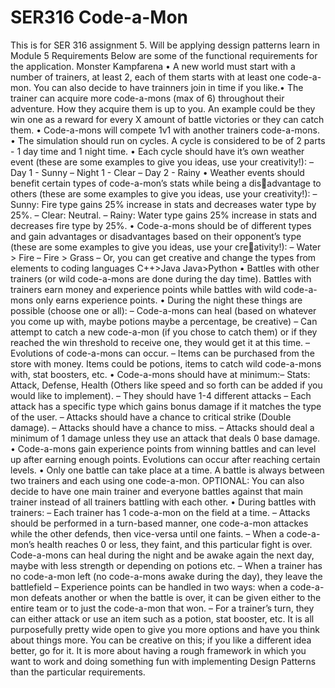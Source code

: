 # SER316 Code-a-Mon 

This is for SER 316 assignment 5. Will be applying dessign patterns learn in Module 5 
Requirements
Below are some of the functional requirements for the application.
Monster Kampfarena
• A new world must start with a number of trainers, at least 2, each of them starts
with at least one code-a-mon. You can also decide to have trainners join in time if
you like.• The trainer can acquire more code-a-mons (max of 6) throughout their adventure.
How they acquire them is up to you. An example could be they win one as a reward
for every X amount of battle victories or they can catch them.
• Code-a-mons will compete 1v1 with another trainers code-a-mons.
• The simulation should run on cycles. A cycle is considered to be of 2 parts - 1 day
time and 1 night time.
• Each cycle should have it’s own weather event (these are some examples to give you
ideas, use your creativity!):
– Day 1 - Sunny
– Night 1 - Clear
– Day 2 - Rainy
• Weather events should benefit certain types of code-a-mon’s stats while being a disadvantage to others (these are some examples to give you ideas, use your creativity!):
– Sunny: Fire type gains 25% increase in stats and decreases water type by 25%.
– Clear: Neutral.
– Rainy: Water type gains 25% increase in stats and decreases fire type by 25%.
• Code-a-mons should be of different types and gain advantages or disadvantages based
on their opponent’s type (these are some examples to give you ideas, use your creativity!):
– Water > Fire
– Fire > Grass
– Or, you can get creative and change the types from elements to coding languages
C++>Java
Java>Python
• Battles with other trainers (or wild code-a-mons are done during the day time).
Battles with trainers earn money and experience points while battles with wild
code-a-mons only earns experience points.
• During the night these things are possible (choose one or all):
– Code-a-mons can heal (based on whatever you come up with, maybe potions
maybe a percentage, be creative)
– Can attempt to catch a new code-a-mon (if you chose to catch them) or if they
reached the win threshold to receive one, they would get it at this time.
– Evolutions of code-a-mons can occur.
– Items can be purchased from the store with money. Items could be potions,
items to catch wild code-a-mons with, stat boosters, etc.
• Code-a-mons should have at minimum:– Stats: Attack, Defense, Health (Others like speed and so forth can be added if
you would like to implement).
– They should have 1-4 different attacks
– Each attack has a specific type which gains bonus damage if it matches the
type of the user.
– Attacks should have a chance to critical strike (Double damage).
– Attacks should have a chance to miss.
– Attacks should deal a minimum of 1 damage unless they use an attack that
deals 0 base damage.
• Code-a-mons gain experience points from winning battles and can level up after
earning enough points. Evolutions can occur after reaching certain levels.
• Only one battle can take place at a time. A battle is always between two trainers
and each using one code-a-mon. OPTIONAL: You can also decide to have one main
trainer and everyone battles against that main trainer instead of all trainers battling
with each other.
• During battles with trainers:
– Each trainer has 1 code-a-mon on the field at a time.
– Attacks should be performed in a turn-based manner, one code-a-mon attackes
while the other defends, then vice-versa until one faints.
– When a code-a-mon’s health reaches 0 or less, they faint, and this particular
fight is over. Code-a-mons can heal during the night and be awake again the
next day, maybe with less strength or depending on potions etc.
– When a trainer has no code-a-mon left (no code-a-mons awake during the day),
they leave the battlefield
– Experience points can be handled in two ways: when a code-a-mon defeats
another or when the battle is over, it can be given either to the entire team or
to just the code-a-mon that won.
– For a trainer’s turn, they can either attack or use an item such as a potion, stat
booster, etc.
It is all purposefully pretty wide open to give you more options and have you think about
things more. You can be creative on this; if you like a different idea better, go for it. It
is more about having a rough framework in which you want to work and doing something
fun with implementing Design Patterns than the particular requirements.
